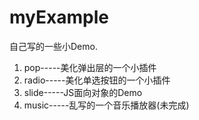 # myExample

自己写的一些小Demo.

<ol>
    <li>pop-----美化弹出层的一个小插件</li>
    <li>radio-----美化单选按钮的一个小插件</li>
    <li>slide-----JS面向对象的Demo</li>
    <li>music-----乱写的一个音乐播放器(未完成)</li>
</ol>

